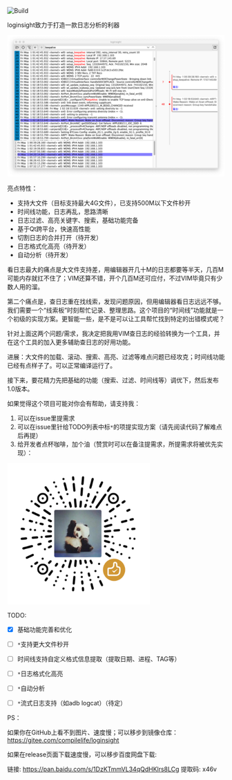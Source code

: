 ![Build](https://github.com/compilelife/loginsight/workflows/Build/badge.svg)

loginsight致力于打造一款日志分析的利器

![preview](doc/img/preview.png)

亮点特性：

- 支持大文件（目标支持最大4G文件），已支持500M以下文件秒开
- 时间线功能，日志再乱，思路清晰
- 日志过滤、高亮关键字、搜索，基础功能完备
- 基于Qt跨平台，快速高性能
- 切割日志的合并打开（待开发）
- 日志格式化高亮（待开发）
- 自动分析（待开发）



看日志最大的痛点是大文件支持差，用编辑器开几十M的日志都要等半天，几百M可能内存就扛不住了；VIM还算不错，开个几百M还可应付，不过VIM毕竟只有少数人用的溜。

第二个痛点是，查日志重在找线索，发现问题原因，但用编辑器看日志远远不够。我们需要一个“线索板”时刻帮忙记录、整理思路。这个项目的“时间线”功能就是一个初级的实现方案。更智能一些，是不是可以让工具帮忙找到特定的出错模式呢？

针对上面这两个问题/需求，我决定把我用VIM查日志的经验转换为一个工具，并在这个工具的加入更多辅助查日志的好用功能。

进展：大文件的加载、滚动、搜索、高亮、过滤等难点问题已经攻克；时间线功能已经有点样子了。可以正常编译运行了。

接下来，要花精力先把基础的功能（搜索、过滤、时间线等）调优下，然后发布1.0版本。

如果觉得这个项目可能对你会有帮助，请支持我：

1. 可以在issue里提需求
2. 可以在issue里针给TODO列表中标`*`的项提实现方案（请先阅读代码了解难点后再提）
3. 给开发者点杯咖啡，加个油（赞赏时可以在备注提需求，所提需求将被优先实现）：

![support](doc/img/support.png)

TODO:

- [x] 基础功能完善和优化
- [ ] `*`支持更大文件秒开
- [ ] 时间线支持自定义格式信息提取（提取日期、进程、TAG等）
- [ ] `*`日志格式化高亮
- [ ] `*`自动分析
- [ ] `*`流式日志支持（如adb logcat）（待定）



PS：

如果你在GitHub上看不到图片、速度慢；可以移步到镜像仓库：https://gitee.com/compilelife/loginsight

如果在release页面下载速度慢，可以移步百度网盘下载:

链接: https://pan.baidu.com/s/1DzKTmmVL34qQdHKlrs8LCg 提取码: x46v
